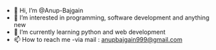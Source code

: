 - 👋 Hi, I’m @Anup-Bajgain
- 👀 I’m interested in programming, software development and anything new 
- 🌱 I’m currently learning python and web development
- 📫 How to reach me -via mail : anupbajgain999@gmail.com

<!---
Anup-Bajgain/Anup-Bajgain is a ✨ special ✨ repository because its `README.md` (this file) appears on your GitHub profile.
You can click the Preview link to take a look at your changes.
--->
